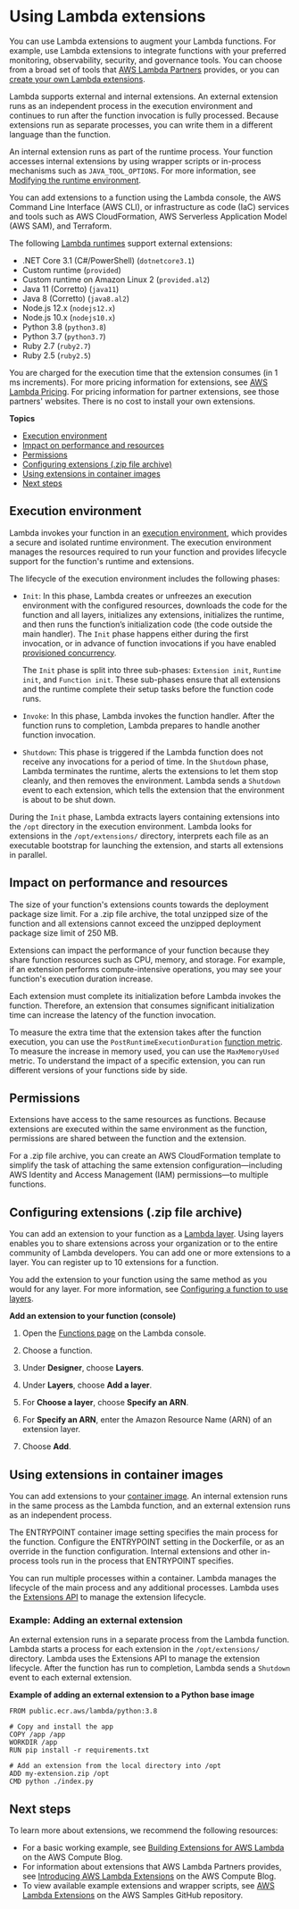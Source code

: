 # Using Lambda extensions<a name="using-extensions"></a>

You can use Lambda extensions to augment your Lambda functions\. For example, use Lambda extensions to integrate functions with your preferred monitoring, observability, security, and governance tools\. You can choose from a broad set of tools that [AWS Lambda Partners](http://aws.amazon.com/lambda/partners/) provides, or you can [create your own Lambda extensions](runtimes-extensions-api.md)\.

Lambda supports external and internal extensions\. An external extension runs as an independent process in the execution environment and continues to run after the function invocation is fully processed\. Because extensions run as separate processes, you can write them in a different language than the function\.

An internal extension runs as part of the runtime process\. Your function accesses internal extensions by using wrapper scripts or in\-process mechanisms such as `JAVA_TOOL_OPTIONS`\. For more information, see [Modifying the runtime environment](runtimes-modify.md)\.

You can add extensions to a function using the Lambda console, the AWS Command Line Interface \(AWS CLI\), or infrastructure as code \(IaC\) services and tools such as AWS CloudFormation, AWS Serverless Application Model \(AWS SAM\), and Terraform\.

The following [Lambda runtimes](lambda-runtimes.md) support external extensions:
+ \.NET Core 3\.1 \(C\#/PowerShell\) \(`dotnetcore3.1`\)
+ Custom runtime \(`provided`\)
+ Custom runtime on Amazon Linux 2 \(`provided.al2`\)
+ Java 11 \(Corretto\) \(`java11`\)
+ Java 8 \(Corretto\) \(`java8.al2`\)
+ Node\.js 12\.x \(`nodejs12.x`\)
+ Node\.js 10\.x \(`nodejs10.x`\)
+ Python 3\.8 \(`python3.8`\)
+ Python 3\.7 \(`python3.7`\)
+ Ruby 2\.7 \(`ruby2.7`\)
+ Ruby 2\.5 \(`ruby2.5`\)

You are charged for the execution time that the extension consumes \(in 1 ms increments\)\. For more pricing information for extensions, see [AWS Lambda Pricing](http://aws.amazon.com/lambda/pricing/)\. For pricing information for partner extensions, see those partners' websites\. There is no cost to install your own extensions\.

**Topics**
+ [Execution environment](#using-extensions-env)
+ [Impact on performance and resources](#using-extensions-reg)
+ [Permissions](#using-extensions-permissions)
+ [Configuring extensions \(\.zip file archive\)](#using-extensions-config)
+ [Using extensions in container images](#invocation-images-extensions)
+ [Next steps](#using-extensions-next)

## Execution environment<a name="using-extensions-env"></a>

Lambda invokes your function in an [execution environment](runtimes-context.md), which provides a secure and isolated runtime environment\. The execution environment manages the resources required to run your function and provides lifecycle support for the function's runtime and extensions\.

The lifecycle of the execution environment includes the following phases:
+ `Init`: In this phase, Lambda creates or unfreezes an execution environment with the configured resources, downloads the code for the function and all layers, initializes any extensions, initializes the runtime, and then runs the function’s initialization code \(the code outside the main handler\)\. The `Init` phase happens either during the first invocation, or in advance of function invocations if you have enabled [provisioned concurrency](configuration-concurrency.md#configuration-concurrency-provisioned)\.

  The `Init` phase is split into three sub\-phases: `Extension init`, `Runtime init`, and `Function init`\. These sub\-phases ensure that all extensions and the runtime complete their setup tasks before the function code runs\.
+ `Invoke`: In this phase, Lambda invokes the function handler\. After the function runs to completion, Lambda prepares to handle another function invocation\.
+ `Shutdown`: This phase is triggered if the Lambda function does not receive any invocations for a period of time\. In the `Shutdown` phase, Lambda terminates the runtime, alerts the extensions to let them stop cleanly, and then removes the environment\. Lambda sends a `Shutdown` event to each extension, which tells the extension that the environment is about to be shut down\.

During the `Init` phase, Lambda extracts layers containing extensions into the `/opt` directory in the execution environment\. Lambda looks for extensions in the `/opt/extensions/` directory, interprets each file as an executable bootstrap for launching the extension, and starts all extensions in parallel\.

## Impact on performance and resources<a name="using-extensions-reg"></a>

The size of your function's extensions counts towards the deployment package size limit\. For a \.zip file archive, the total unzipped size of the function and all extensions cannot exceed the unzipped deployment package size limit of 250 MB\.

Extensions can impact the performance of your function because they share function resources such as CPU, memory, and storage\. For example, if an extension performs compute\-intensive operations, you may see your function's execution duration increase\.

Each extension must complete its initialization before Lambda invokes the function\. Therefore, an extension that consumes significant initialization time can increase the latency of the function invocation\.

To measure the extra time that the extension takes after the function execution, you can use the `PostRuntimeExecutionDuration` [function metric](monitoring-metrics.md)\. To measure the increase in memory used, you can use the `MaxMemoryUsed` metric\. To understand the impact of a specific extension, you can run different versions of your functions side by side\.

## Permissions<a name="using-extensions-permissions"></a>

Extensions have access to the same resources as functions\. Because extensions are executed within the same environment as the function, permissions are shared between the function and the extension\.

For a \.zip file archive, you can create an AWS CloudFormation template to simplify the task of attaching the same extension configuration—including AWS Identity and Access Management \(IAM\) permissions—to multiple functions\.

## Configuring extensions \(\.zip file archive\)<a name="using-extensions-config"></a>

You can add an extension to your function as a [Lambda layer](configuration-layers.md)\. Using layers enables you to share extensions across your organization or to the entire community of Lambda developers\. You can add one or more extensions to a layer\. You can register up to 10 extensions for a function\.

You add the extension to your function using the same method as you would for any layer\. For more information, see [Configuring a function to use layers](configuration-layers.md#configuration-layers-using)\.

**Add an extension to your function \(console\)**

1. Open the [Functions page](https://console.aws.amazon.com/lambda/home#/functions) on the Lambda console\.

1. Choose a function\.

1. Under **Designer**, choose **Layers**\.

1. Under **Layers**, choose **Add a layer**\.

1. For **Choose a layer**, choose **Specify an ARN**\.

1. For **Specify an ARN**, enter the Amazon Resource Name \(ARN\) of an extension layer\.

1. Choose **Add**\.

## Using extensions in container images<a name="invocation-images-extensions"></a>

You can add extensions to your [container image](lambda-images.md)\. An internal extension runs in the same process as the Lambda function, and an external extension runs as an independent process\.

The ENTRYPOINT container image setting specifies the main process for the function\. Configure the ENTRYPOINT setting in the Dockerfile, or as an override in the function configuration\. Internal extensions and other in\-process tools run in the process that ENTRYPOINT specifies\.

You can run multiple processes within a container\. Lambda manages the lifecycle of the main process and any additional processes\. Lambda uses the [Extensions API](runtimes-extensions-api.md) to manage the extension lifecycle\. 

### Example: Adding an external extension<a name="extensions-images-ex1"></a>

An external extension runs in a separate process from the Lambda function\. Lambda starts a process for each extension in the `/opt/extensions/` directory\. Lambda uses the Extensions API to manage the extension lifecycle\. After the function has run to completion, Lambda sends a `Shutdown` event to each external extension\.

**Example of adding an external extension to a Python base image**  

```
FROM public.ecr.aws/lambda/python:3.8

# Copy and install the app
COPY /app /app
WORKDIR /app
RUN pip install -r requirements.txt

# Add an extension from the local directory into /opt
ADD my-extension.zip /opt
CMD python ./index.py
```

## Next steps<a name="using-extensions-next"></a>

To learn more about extensions, we recommend the following resources:
+ For a basic working example, see [Building Extensions for AWS Lambda](https://aws.amazon.com/blogs/compute/building-extensions-for-aws-lambda-in-preview/) on the AWS Compute Blog\.
+ For information about extensions that AWS Lambda Partners provides, see [Introducing AWS Lambda Extensions](https://aws.amazon.com/blogs/compute/introducing-aws-lambda-extensions-in-preview/) on the AWS Compute Blog\.
+ To view available example extensions and wrapper scripts, see [AWS Lambda Extensions](https://github.com/aws-samples/aws-lambda-extensions) on the AWS Samples GitHub repository\.
